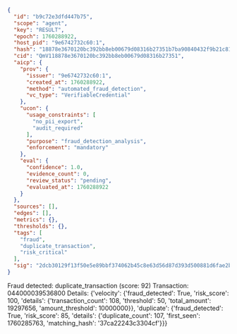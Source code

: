 ```json
{
  "id": "b9c72e3dfd447b75",
  "scope": "agent",
  "key": "RESULT",
  "epoch": 1760288922,
  "host_pid": "9e6742732c60:1",
  "hash": "18878e3670120bc392bb8eb00679d08316b27351b7ba90840432f9b21c81393e",
  "cid": "QmV118878e3670120bc392bb8eb00679d08316b27351",
  "aicp": {
    "prov": {
      "issuer": "9e6742732c60:1",
      "created_at": 1760288922,
      "method": "automated_fraud_detection",
      "vc_type": "VerifiableCredential"
    },
    "ucon": {
      "usage_constraints": [
        "no_pii_export",
        "audit_required"
      ],
      "purpose": "fraud_detection_analysis",
      "enforcement": "mandatory"
    },
    "eval": {
      "confidence": 1.0,
      "evidence_count": 0,
      "review_status": "pending",
      "evaluated_at": 1760288922
    }
  },
  "sources": [],
  "edges": [],
  "metrics": {},
  "thresholds": {},
  "tags": [
    "fraud",
    "duplicate_transaction",
    "risk_critical"
  ],
  "sig": "2dcb30129f13f50e5e89bbf374062b45c8e63d56d87d393d500881d6fae2b083"
}
```

Fraud detected: duplicate_transaction (score: 92)
Transaction: 044000039536800
Details: {'velocity': {'fraud_detected': True, 'risk_score': 100, 'details': {'transaction_count': 108, 'threshold': 50, 'total_amount': 19297656, 'amount_threshold': 10000000}}, 'duplicate': {'fraud_detected': True, 'risk_score': 85, 'details': {'duplicate_count': 107, 'first_seen': 1760285763, 'matching_hash': '37ca22243c3304cf'}}}